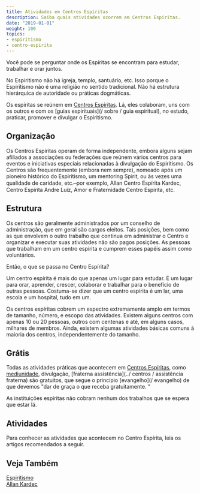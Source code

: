 ```yaml
---
title: Atividades em Centros Espíritas
description: Saiba quais atividades ocorrem em Centros Espíritas.
date: "2019-01-01"
weight: 100
topics:
- espiritismo
- centro-espirita
---
```


Você pode se perguntar onde os Espíritas se encontram para estudar, trabalhar e
orar juntos.

No Espiritismo não há igreja, templo, santuário, etc. Isso porque o Espiritismo
não é uma religião no sentido tradicional. Não há estrutura hierárquica de
autoridade ou práticas dogmáticas.

Os espíritas se reúnem em [Centros Espíritas](../centro-espirita). Lá, eles
colaboram, uns com os outros e com os [guias espirituais](/ sobre / guia
espiritual), no estudo, praticar, promover e divulgar o Espiritismo.

## Organização
Os Centros Espíritas operam de forma independente, embora alguns sejam afiliados
a associações ou federações que reúnem vários centros para eventos e iniciativas
especiais relacionadas à divulgação do Espiritismo. Os Centros são
frequentemente (embora nem sempre), nomeado após um pioneiro histórico do
Espiritismo, um mentoring Spirit, ou às vezes uma qualidade de caridade, etc. ̶
por exemplo, Allan Centro Espírita Kardec, Centro Espírita Andre Luiz, Amor e
Fraternidade Centro Espírita, etc.

## Estrutura
Os centros são geralmente administrados por um conselho de administração, que em
geral são cargos eleitos. Tais posições, bem como as que envolvem o outro
trabalho que continua em administrar o Centro e organizar e executar suas
atividades não são pagos posições. As pessoas que trabalham em um centro
espírita e cumprem esses papéis assim como voluntários.

Então, o que se passa no Centro Espírita?

Um centro espírita é mais do que apenas um lugar para estudar. É um lugar para
orar, aprender, crescer, colaborar e trabalhar para o benefício de outras
pessoas. Costuma-se dizer que um centro espírita é um lar, uma escola e um
hospital, tudo em um.

Os centros espíritas cobrem um espectro extremamente amplo em termos de tamanho,
número, e escopo das atividades. Existem alguns centros com apenas 10 ou 20
pessoas, outros com centenas e até, em alguns casos, milhares de membros. Ainda,
existem algumas atividades básicas comuns à maioria dos centros,
independentemente do tamanho.

## Grátis
Todas as atividades práticas que acontecem em [Centros Espíritas](../centros),
como [mediunidade](../mediunidade), divulgação, [fraterna assistência](../
centros / assistência fraterna) são gratuitos, que segue o princípio
[evangelho](/ evangelho) de que devemos "dar de graça o que receba
gratuitamente. "

As instituições espíritas não cobram nenhum dos trabalhos que se espera que
estar lá.

## Atividades
Para conhecer as atividades que acontecem no Centro Espírita, leia
os artigos recomendados a seguir.

## Veja Também
[Espiritismo](/espiritismo)  
[Allan Kardec](/bio/allan-kardec)
